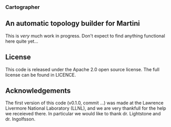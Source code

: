 ### Cartographer
## An automatic topology builder for Martini

This is *very* much work in progress. Don't expect to find anything functional
here quite yet...

## License
This code is released under the Apache 2.0 open source license. The full
license can be found in LICENCE.

## Acknowledgements
The first version of this code (v0.1.0, commit ...) was made at the Lawrence 
Livermore National Laboratory (LLNL), and we are very thankfull for the help we
receieved there. In particular we would like to thank dr. Lightstone and dr.
Ingolfsson.
